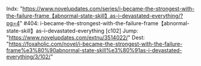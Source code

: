 Indx: "https://www.novelupdates.com/series/i-became-the-strongest-with-the-failure-frame【abnormal-state-skill】as-i-devastated-everything/?pg=4"
#404: i-became-the-strongest-with-the-failure-frame【abnormal-state-skill】as-i-devastated-everything [c102]
Jump: "https://www.novelupdates.com/extnu/3514022/"
Dest: "https://foxaholic.com/novel/i-became-the-strongest-with-the-failure-frame%e3%80%90abnormal-state-skill%e3%80%91as-i-devastated-everything/3/102/"